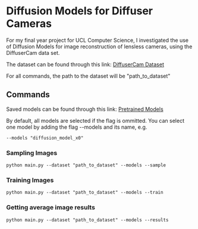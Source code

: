 # Diffusion Models for Diffuser Cameras

For my final year project for UCL Computer Science, I investigated the use of Diffusion Models for image reconstruction of lensless cameras, using the DiffuserCam data set.

The dataset can be found through this link: [DiffuserCam Dataset](https://waller-lab.github.io/LenslessLearning/dataset.html)

For all commands, the path to the dataset will be "path_to_dataset"

## Commands

Saved models can be found through this link: [Pretrained Models](https://liveuclac-my.sharepoint.com/:f:/g/personal/zcabson_ucl_ac_uk/EoZFg4unWXRJhE6FOkNkcHkBZGEFFDFwWWAh7rftQquhDw?e=HmhiiN)

By default, all models are selected if the flag is ommitted. You can select one model by adding the flag --models and its name, e.g.

    --models "diffusion_model_x0"

### Sampling Images

    python main.py --dataset "path_to_dataset" --models --sample

### Training Images

    python main.py --dataset "path_to_dataset" --models --train

### Getting average image results

    python main.py --dataset "path_to_dataset" --models --results
